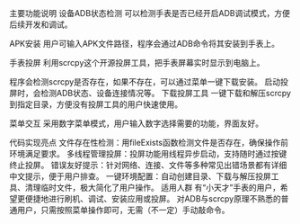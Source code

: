 主要功能说明
设备ADB状态检测
可以检测手表是否已经开启ADB调试模式，方便后续开发和调试。

APK安装
用户可输入APK文件路径，程序会通过ADB命令将其安装到手表上。

手表投屏
利用scrcpy这个开源投屏工具，把手表屏幕实时显示到电脑上。

程序会检测scrcpy是否存在，如果不存在，可以通过菜单一键下载安装。
启动投屏时，会检测ADB状态、设备连接情况等。
下载投屏工具
一键下载和解压scrcpy到指定目录，方便没有投屏工具的用户快速使用。


菜单交互
采用数字菜单模式，用户输入数字选择需要的功能，界面友好。

代码实现亮点
文件存在性检测：用fileExists函数检测文件是否存在，确保操作前环境满足要求。
多线程管理投屏：投屏功能用线程异步启动，支持随时通过按键终止投屏。
错误友好提示：针对网络、连接、文件等多种常见出错场景都有详细中文提示，便于用户排查。
一键环境配置：自动创建目录、下载与解压投屏工具、清理临时文件，极大简化了用户操作。
适用人群
有“小天才”手表的用户，希望更便捷地进行刷机、调试、安装应用或投屏。
对ADB与scrcpy原理不熟悉的普通用户，只需按照菜单操作即可，无需（不一定）手动敲命令。
